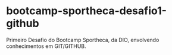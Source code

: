 # bootcamp-sportheca-desafio1-github
Primeiro Desafio do Bootcamp Sportheca, da DIO, envolvendo conhecimentos em GIT/GITHUB.
